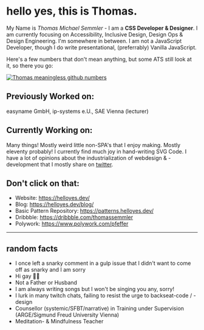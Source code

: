 # hello yes, this is Thomas.

My Name is _Thomas Michael Semmler_ - I am a **CSS Developer & Designer**. I am currently focusing on Accessibility, Inclusive Design, Design Ops & Design Engineering. I'm somewhere in between. I am not a JavaScript Developer, though I do write presentational, (preferrably) Vanilla JavaScript.

Here's a few numbers that don't mean anything, but some ATS still look at it, so there you go:

[![Thomas meaningless github numbers](https://github-readme-stats.vercel.app/api?username=nachtfunke)](https://github.com/anuraghazra/github-readme-stats)

## Previously Worked on:

easyname GmbH, ip-systems e.U., SAE Vienna (lecturer)

## Currently Working on:

Many things! Mostly weird little non-SPA's that I enjoy making. Mostly eleventy probably! I currently find much joy in hand-writing SVG Code. I have a lot of opinions about the industrialization of webdesign & -development that I mostly share on [twitter](https://twitter.com/nachtfunke).

## Don't click on that:

+ Website: https://helloyes.dev/
+ Blog: https://helloyes.dev/blog/
+ Basic Pattern Repository: https://patterns.helloyes.dev/
+ Dribbble: https://dribbble.com/thomassemmler
+ Polywork: https://www.polywork.com/pfeffer

***

## random facts

+ I once left a snarky comment in a gulp issue that I didn't want to come off as snarky and I am sorry
+ Hi gay 🏳️‍🌈
+ Not a Father or Husband
+ I am always writing songs but I won't be singing you any, sorry!
+ I lurk in many twitch chats, failing to resist the urge to backseat-code / -design
+ Counsellor (systemic/SFBT/narrative) in Training under Supervision (ARGE/Sigmund Freud University Vienna)
+ Meditation- & Mindfulness Teacher
